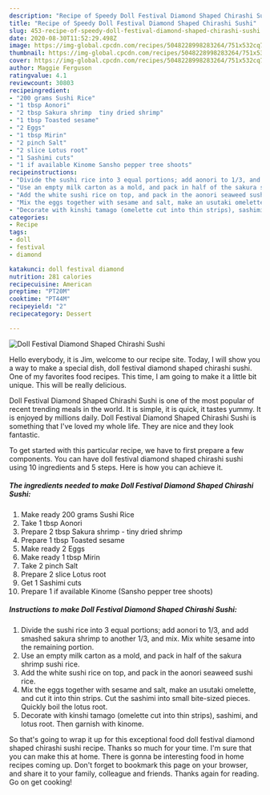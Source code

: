 ```yaml
---
description: "Recipe of Speedy Doll Festival Diamond Shaped Chirashi Sushi"
title: "Recipe of Speedy Doll Festival Diamond Shaped Chirashi Sushi"
slug: 453-recipe-of-speedy-doll-festival-diamond-shaped-chirashi-sushi
date: 2020-08-30T11:52:29.498Z
image: https://img-global.cpcdn.com/recipes/5048228998283264/751x532cq70/doll-festival-diamond-shaped-chirashi-sushi-recipe-main-photo.jpg
thumbnail: https://img-global.cpcdn.com/recipes/5048228998283264/751x532cq70/doll-festival-diamond-shaped-chirashi-sushi-recipe-main-photo.jpg
cover: https://img-global.cpcdn.com/recipes/5048228998283264/751x532cq70/doll-festival-diamond-shaped-chirashi-sushi-recipe-main-photo.jpg
author: Maggie Ferguson
ratingvalue: 4.1
reviewcount: 30803
recipeingredient:
- "200 grams Sushi Rice"
- "1 tbsp Aonori"
- "2 tbsp Sakura shrimp  tiny dried shrimp"
- "1 tbsp Toasted sesame"
- "2 Eggs"
- "1 tbsp Mirin"
- "2 pinch Salt"
- "2 slice Lotus root"
- "1 Sashimi cuts"
- "1 if available Kinome Sansho pepper tree shoots"
recipeinstructions:
- "Divide the sushi rice into 3 equal portions; add aonori to 1/3, and add smashed sakura shrimp to another 1/3, and mix. Mix white sesame into the remaining portion."
- "Use an empty milk carton as a mold, and pack in half of the sakura shrimp sushi rice."
- "Add the white sushi rice on top, and pack in the aonori seaweed sushi rice."
- "Mix the eggs together with sesame and salt, make an usutaki omelette, and cut it into thin strips. Cut the sashimi into small bite-sized pieces. Quickly boil the lotus root."
- "Decorate with kinshi tamago (omelette cut into thin strips), sashimi, and lotus root. Then garnish with kinome."
categories:
- Recipe
tags:
- doll
- festival
- diamond

katakunci: doll festival diamond 
nutrition: 281 calories
recipecuisine: American
preptime: "PT20M"
cooktime: "PT44M"
recipeyield: "2"
recipecategory: Dessert

---
```



![Doll Festival Diamond Shaped Chirashi Sushi](https://img-global.cpcdn.com/recipes/5048228998283264/751x532cq70/doll-festival-diamond-shaped-chirashi-sushi-recipe-main-photo.jpg)

Hello everybody, it is Jim, welcome to our recipe site. Today, I will show you a way to make a special dish, doll festival diamond shaped chirashi sushi. One of my favorites food recipes. This time, I am going to make it a little bit unique. This will be really delicious.

Doll Festival Diamond Shaped Chirashi Sushi is one of the most popular of recent trending meals in the world. It is simple, it is quick, it tastes yummy. It is enjoyed by millions daily. Doll Festival Diamond Shaped Chirashi Sushi is something that I've loved my whole life. They are nice and they look fantastic.




To get started with this particular recipe, we have to first prepare a few components. You can have doll festival diamond shaped chirashi sushi using 10 ingredients and 5 steps. Here is how you can achieve it.

<!--inarticleads1-->

##### The ingredients needed to make Doll Festival Diamond Shaped Chirashi Sushi:

1. Make ready 200 grams Sushi Rice
1. Take 1 tbsp Aonori
1. Prepare 2 tbsp Sakura shrimp - tiny dried shrimp
1. Prepare 1 tbsp Toasted sesame
1. Make ready 2 Eggs
1. Make ready 1 tbsp Mirin
1. Take 2 pinch Salt
1. Prepare 2 slice Lotus root
1. Get 1 Sashimi cuts
1. Prepare 1 if available Kinome (Sansho pepper tree shoots)




<!--inarticleads2-->

##### Instructions to make Doll Festival Diamond Shaped Chirashi Sushi:

1. Divide the sushi rice into 3 equal portions; add aonori to 1/3, and add smashed sakura shrimp to another 1/3, and mix. Mix white sesame into the remaining portion.
1. Use an empty milk carton as a mold, and pack in half of the sakura shrimp sushi rice.
1. Add the white sushi rice on top, and pack in the aonori seaweed sushi rice.
1. Mix the eggs together with sesame and salt, make an usutaki omelette, and cut it into thin strips. Cut the sashimi into small bite-sized pieces. Quickly boil the lotus root.
1. Decorate with kinshi tamago (omelette cut into thin strips), sashimi, and lotus root. Then garnish with kinome.




So that's going to wrap it up for this exceptional food doll festival diamond shaped chirashi sushi recipe. Thanks so much for your time. I'm sure that you can make this at home. There is gonna be interesting food in home recipes coming up. Don't forget to bookmark this page on your browser, and share it to your family, colleague and friends. Thanks again for reading. Go on get cooking!
